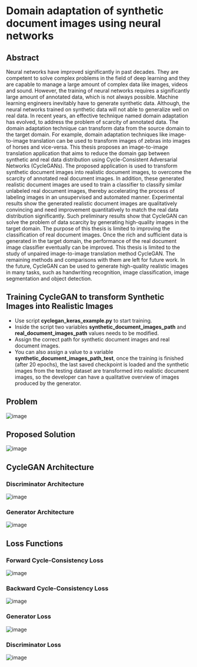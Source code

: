 
# Domain adaptation of synthetic document images using neural networks


## Abstract

Neural networks have improved significantly in past decades. They are competent
to solve complex problems in the field of deep learning and they are capable to
manage a large amount of complex data like images, videos and sound. However, the
training of neural networks requires a significantly large amount of annotated data,
which is not always possible. Machine learning engineers inevitably have to generate
synthetic data. Although, the neural networks trained on synthetic data will not able
to generalize well on real data. In recent years, an effective technique named domain
adaptation has evolved, to address the problem of scarcity of annotated data. The domain
adaptation technique can transform data from the source domain to the target
domain. For example, domain adaptation techniques like image-to-image translation
can be used to transform images of zebras into images of horses and vice-versa.
This thesis proposes an image-to-image translation application that aims to reduce
the domain gap between synthetic and real data distribution using Cycle-Consistent
Adversarial Networks (CycleGANs). The proposed application is used to transform
synthetic document images into realistic document images, to overcome the scarcity
of annotated real document images. In addition, these generated realistic document
images are used to train a classifier to classify similar unlabeled real document images,
thereby accelerating the process of labeling images in an unsupervised and automated
manner. Experimental results show the generated realistic document images are qualitatively
convincing and need improvement quantitatively to match the real data distribution
significantly. Such preliminary results show that CycleGAN can solve the
problem of data scarcity by generating high-quality images in the target domain. The
purpose of this thesis is limited to improving the classification of real document images.
Once the rich and sufficient data is generated in the target domain, the performance
of the real document image classifier eventually can be improved. This thesis is
limited to the study of unpaired image-to-image translation method CycleGAN. The
remaining methods and comparisons with them are left for future work. In the future,
CycleGAN can be used to generate high-quality realistic images in many tasks,
such as handwriting recognition, image classification, image segmentation and object
detection.

## Training CycleGAN to transform Synthetic Images into Realistic Images

- Use script **cyclegan_keras_example.py** to start training.
- Inside the script two variables **synthetic_document_images_path** and **real_document_images_path** values needs to be modified.
- Assign the correct path for synthetic document images and real document images.
- You can also assign a value to a variable **synthetic_document_images_path_test**, once the training is finished (after 20 epochs), the last saved checkpoint is loaded and the synthetic images from the testing dataset are transformed into realistic document images, so the developer can have a qualitative overview of images produced by the generator.

## Problem

![image](https://user-images.githubusercontent.com/18268525/166524949-a84a1dda-da3c-4ab8-b02f-936a1f1f78ac.png)

## Proposed Solution

![image](https://user-images.githubusercontent.com/18268525/166525063-031d4044-19c3-41cf-a756-bd0ae05ded99.png)

## CycleGAN Architecture

### Discriminator Architecture

![image](https://user-images.githubusercontent.com/18268525/166551564-192db3c7-7b93-48fd-82c2-48d0a9fd05c8.png)

### Generator Architecture

![image](https://user-images.githubusercontent.com/18268525/166551703-954bf35c-546e-4879-bd97-bba9c7f4e0f7.png)

## Loss Functions

### Forward Cycle-Consistency Loss

![image](https://user-images.githubusercontent.com/18268525/166524802-f617f1b0-bd4a-4201-8c3d-dedaa7a08801.png)

### Backward Cycle-Consistency Loss

![image](https://user-images.githubusercontent.com/18268525/166525635-8c5addd6-83cf-4938-8b78-1078bca690e9.png)

### Generator Loss

![image](https://user-images.githubusercontent.com/18268525/166548185-90965f8d-3a1f-4122-b7f6-9f3b5946e76c.png)

### Discriminator Loss

![image](https://user-images.githubusercontent.com/18268525/166549827-1b64c00e-4aeb-44cd-9d57-88bee8bb13e9.png)



